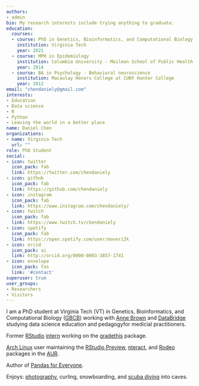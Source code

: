 ```yaml
---
authors:
- admin
bio: My research interests include trying anything to graduate.
education:
  courses:
  - course: PhD in Genetics, Bioinformatics, and Computational Biology
    institution: Virginia Tech
    year: 2021
  - course: MPH in Epidemiology
    institution: Columbia University - Mailman School of Public Health
    year: 2014
  - course: BA in Psychology - Behavioral neuroscience
    institution: Macaulay Honors College at CUNY Hunter College
    year: 2012
email: "chendaniely@gmail.com"
interests:
- Education
- Data science
- R
- Python
- Leaving the world in a better place
name: Daniel Chen
organizations:
- name: Virginia Tech
  url: ""
role: PhD Student
social:
- icon: twitter
  icon_pack: fab
  link: https://twitter.com/chendaniely
- icon: github
  icon_pack: fab
  link: https://github.com/chendaniely
- icon: instagram
  icon_pack: fab
  link: https://www.instagram.com/chendaniely/
- icon: twitch
  icon_pack: fab
  link: https://www.twitch.tv/chendaniely
- icon: spotify
  icon_pack: fab
  link: https://open.spotify.com/user/maveri2k
- icon: orcid
  icon_pack: ai
  link: http://orcid.org/0000-0003-3857-1741
- icon: envelope
  icon_pack: fas
  link: '#contact'
superuser: true
user_groups:
- Researchers
- Visitors
---
```


I am a PhD student at Virginia Tech (VT) in
Genetics, Bioinformatics, and Computational Biology ([GBCB][gbcb])
working with
[Anne Brown][bbl] and
[DataBridge][db]
studying data science education and pedagogyfor medicial practitioners.

Former [RStudio](https://www.rstudio.com/)
[intern](https://blog.rstudio.com/2019/03/25/summer-interns-2019/)
working on the [gradethis](https://github.com/rstudio-education/gradethis) package.

[Arch Linux][arch] user maintaining the
[RStudio Preview][aur-rstudio],
[nteract][aur-nteract], and
[Rodeo][aur-rodeo]
packages in the [AUR][aur].

Author of [Pandas for Everyone](https://amzn.to/2lX2VOK).

Enjoys:
[photography](./hobbies/photography/),
curling,
snowboarding,
and [scuba diving](./hobbies/scuba/) into caves.

[gbcb]: http://gbcb.vbi.vt.edu/
[bbl]: https://bevanbrownlab.com/bevan-brown-bio
[db]: https://www.databridge.dev/

[arch]: https://www.archlinux.org/
[aur]: https://aur.archlinux.org/
[aur-rstudio]: https://aur.archlinux.org/packages/rstudio-desktop-preview-bin/
[aur-rodeo]: https://aur.archlinux.org/packages/rodeo/
[aur-nteract]: https://aur.archlinux.org/packages/nteract-bin/
